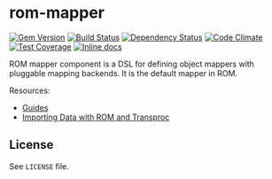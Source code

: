 [gem]: https://rubygems.org/gems/rom-mapper
[travis]: https://travis-ci.org/rom-rb/rom-mapper
[gemnasium]: https://gemnasium.com/rom-rb/rom-mapper
[codeclimate]: https://codeclimate.com/github/rom-rb/rom-mapper
[inchpages]: http://inch-ci.org/github/rom-rb/rom-mapper

# rom-mapper

[![Gem Version](https://badge.fury.io/rb/rom-mapper.svg)][gem]
[![Build Status](https://travis-ci.org/rom-rb/rom-mapper.svg?branch=master)][travis]
[![Dependency Status](https://gemnasium.com/rom-rb/rom-mapper.svg)][gemnasium]
[![Code Climate](https://codeclimate.com/github/rom-rb/rom-mapper/badges/gpa.svg)][codeclimate]
[![Test Coverage](https://codeclimate.com/github/rom-rb/rom-mapper/badges/coverage.svg)][codeclimate]
[![Inline docs](http://inch-ci.org/github/rom-rb/rom-mapper.svg?branch=master)][inchpages]

ROM mapper component is a DSL for defining object mappers with pluggable mapping
backends. It is the default mapper in ROM.

Resources:

- [Guides](http://www.rubydoc.info/gems/rom-mapper/0.3.0/ROM/Mapper/AttributeDSL)
- [Importing Data with ROM and Transproc](http://solnic.eu/2015/07/15/importing-data-with-rom-and-transproc.html)

## License

See `LICENSE` file.
